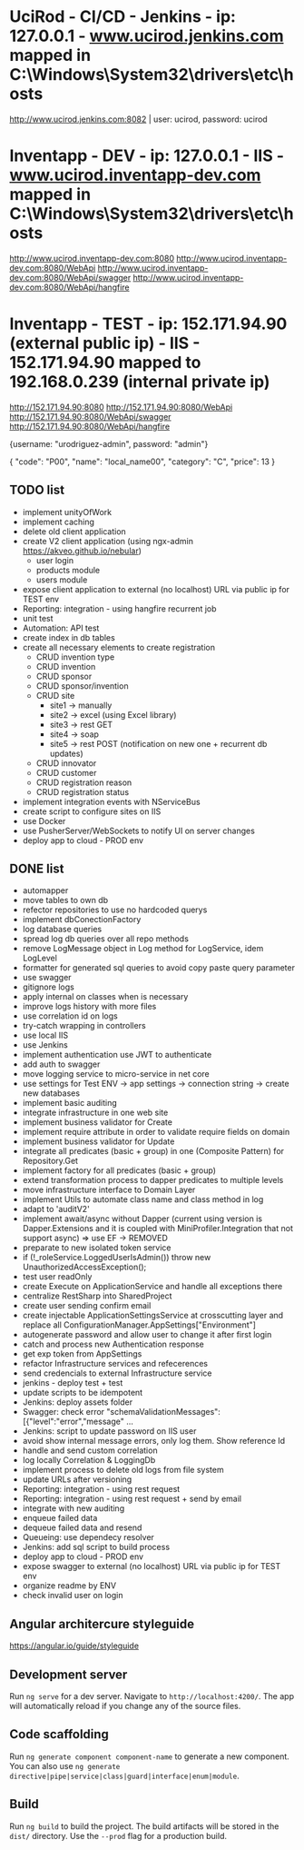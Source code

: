 # UciRod - CI/CD - Jenkins  - ip: 127.0.0.1 - www.ucirod.jenkins.com mapped in C:\Windows\System32\drivers\etc\hosts
http://www.ucirod.jenkins.com:8082 | user: ucirod, password: ucirod

# Inventapp - DEV - ip: 127.0.0.1 - IIS - www.ucirod.inventapp-dev.com mapped in C:\Windows\System32\drivers\etc\hosts
http://www.ucirod.inventapp-dev.com:8080
http://www.ucirod.inventapp-dev.com:8080/WebApi
http://www.ucirod.inventapp-dev.com:8080/WebApi/swagger
http://www.ucirod.inventapp-dev.com:8080/WebApi/hangfire

# Inventapp - TEST - ip: 152.171.94.90 (external public ip) - IIS - 152.171.94.90 mapped to 192.168.0.239 (internal private ip)
http://152.171.94.90:8080
http://152.171.94.90:8080/WebApi
http://152.171.94.90:8080/WebApi/swagger
http://152.171.94.90:8080/WebApi/hangfire

{username: "urodriguez-admin", password: "admin"}

{
  "code": "P00",
  "name": "local_name00",
  "category": "C",
  "price": 13
}

## TODO list
* implement unityOfWork
* implement caching
* delete old client application
* create V2 client application (using ngx-admin https://akveo.github.io/nebular)
  * user login
  * products module
  * users module
* expose client application to external (no localhost) URL via public ip for TEST env
* Reporting: integration - using hangfire recurrent job
* unit test
* Automation: API test
* create index in db tables
* create all necessary elements to create registration
  * CRUD invention type
  * CRUD invention
  * CRUD sponsor
  * CRUD sponsor/invention
  * CRUD site 
    * site1 -> manually
    * site2 -> excel (using Excel library)
    * site3 -> rest GET
    * site4 -> soap
    * site5 -> rest POST (notification on new one + recurrent db updates)
  * CRUD innovator
  * CRUD customer
  * CRUD registration reason
  * CRUD registration status
* implement integration events with NServiceBus
* create script to configure sites on IIS
* use Docker
* use PusherServer/WebSockets to notify UI on server changes
* deploy app to cloud - PROD env

## DONE list
* automapper
* move tables to own db
* refector repositories to use no hardcoded querys
* implement dbConectionFactory 
* log database queries
* spread log db queries over all repo methods
* remove LogMessage object in Log method for LogService, idem LogLevel
* formatter for generated sql queries to avoid copy paste query parameter
* use swagger
* gitignore logs
* apply internal on classes when is necessary
* improve logs history with more files
* use correlation id on logs
* try-catch wrapping in controllers
* use local IIS
* use Jenkins
* implement authentication use JWT to authenticate
* add auth to swagger
* move logging service to micro-service in net core
* use settings for Test ENV
    -> app settings
    -> connection string
        -> create new databases
* implement basic auditing
* integrate infrastructure in one web site
* implement business validator for Create
* implement require attribute in order to validate require fields on domain
* implement business validator for Update
* integrate all predicates (basic + group) in one (Composite Pattern) for Repository.Get
* implement factory for all predicates (basic + group)
* extend transformation process to dapper predicates to multiple levels
* move infrastructure interface to Domain Layer
* implement Utils to automate class name and class method in log
* adapt to 'auditV2'
* implement await/async without Dapper (current using version is Dapper.Extensions and it is coupled with MiniProfiler.Integration that not support async) => use EF -> REMOVED
* preparate to new isolated token service
* if (!_roleService.LoggedUserIsAdmin()) throw new UnauthorizedAccessException();
* test user readOnly
* create Execute on ApplicationService and handle all exceptions there
* centralize RestSharp into SharedProject
* create user sending confirm email
* create injectable ApplicationSettingsService at crosscutting layer and replace all ConfigurationManager.AppSettings["Environment"]
* autogenerate password and allow user to change it after first login
* catch and process new Authentication response
* get exp token from AppSettings
* refactor Infrastructure services and refecerences
* send credencials to external Infrastructure service
* jenkins - deploy test + test
* update scripts to be idempotent
* Jenkins: deploy assets folder
* Swagger: check error "schemaValidationMessages":[{"level":"error","message" ...
* Jenkins: script to update password on IIS user
* avoid show internal message errors, only log them. Show reference Id
* handle and send custom correlation
* log locally Correlation & LoggingDb
* implement process to delete old logs from file system
* update URLs after versioning
* Reporting: integration - using rest request
* Reporting: integration - using rest request + send by email
* integrate with new auditing
* enqueue failed data
* dequeue failed data and resend
* Queueing: use dependecy resolver
* Jenkins: add sql script to build process
* deploy app to cloud - PROD env
* expose swagger to external (no localhost) URL via public ip for TEST env
* organize readme by ENV
* check invalid user on login

## Angular architercure styleguide
https://angular.io/guide/styleguide

## Development server
Run `ng serve` for a dev server. Navigate to `http://localhost:4200/`. The app will automatically reload if you change any of the source files.

## Code scaffolding
Run `ng generate component component-name` to generate a new component. You can also use `ng generate directive|pipe|service|class|guard|interface|enum|module`.

## Build
Run `ng build` to build the project. The build artifacts will be stored in the `dist/` directory. Use the `--prod` flag for a production build.